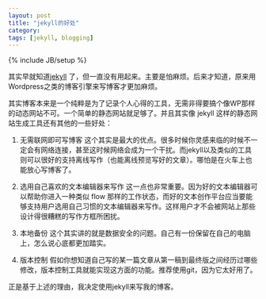 ```yaml
---
layout: post
title: "jekyll的好处"
category: 
tags: [jekyll, blogging]
---
```

{% include JB/setup %}

其实早就知道[jekyll](jekyllrb.com) 了，但一直没有用起来。主要是怕麻烦。后来才知道，原来用Wordpress之类的博客引擎来写博客才更加麻烦。

其实博客本来是一个纯粹是为了记录个人心得的工具，无需非得要搞个像WP那样的动态网站不可。一个简单的静态网站就足够了。并且其实像
jekyll 这样的静态网站生成工具还有其他的一些好处：

1. 无需联网即可写博客
这个其实是最大的优点。很多时候你灵感来临的时候不一定会有网络连接，甚至这时候网络会成为一个干扰。而jekyll以及类似的工具则可以很好的支持离线写作（也能离线预览写好的文章）。哪怕是在火车上也能放心写博客了。

2. 选用自己喜欢的文本编辑器来写作
这一点也非常重要。因为好的文本编辑器可以帮助你进入一种类似 flow
那样的工作状态，而好的文本创作平台应当要能够支持用户选用自己习惯的文本编辑器来写作。这样用户才不会被网站上那些设计得很糟糕的写作方框所困扰。

3. 本地备份
这个其实讲的就是数据安全的问题。自己有一份保留在自己的电脑上，怎么说心底都更加踏实。

4. 版本控制
假如你想知道自己写的某一篇文章从第一稿到最终版之间经历过哪些修改，版本控制工具就能实现这方面的功能。推荐使用git，因为它太好用了。

正是基于上述的理由，我决定使用jekyll来写我的博客。

